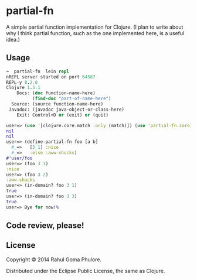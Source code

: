 # partial-fn

A simple partial function implementation for Clojure. (I plan to write about why I think partial function, such as the one implemented here, is a useful idea.)

## Usage

```clojure
➜  partial-fn  lein repl
nREPL server started on port 64587
REPL-y 0.2.0
Clojure 1.5.1
    Docs: (doc function-name-here)
          (find-doc "part-of-name-here")
  Source: (source function-name-here)
 Javadoc: (javadoc java-object-or-class-here)
    Exit: Control+D or (exit) or (quit)

user=> (use '[clojure.core.match :only (match)]) (use 'partial-fn.core)
nil
nil
user=> (define-partial-fn foo [a b]
  #_=>   [3 1] :nice
  #_=>   :else :aww-shucks)
#'user/foo
user=> (foo 3 1)
:nice
user=> (foo 3 2)
:aww-shucks
user=> (in-domain? foo 3 1)
true
user=> (in-domain? foo 3 3)
true
user=> Bye for now!%
```

## Code review, please!

## License

Copyright © 2014 Rahul Goma Phulore.

Distributed under the Eclipse Public License, the same as Clojure.
